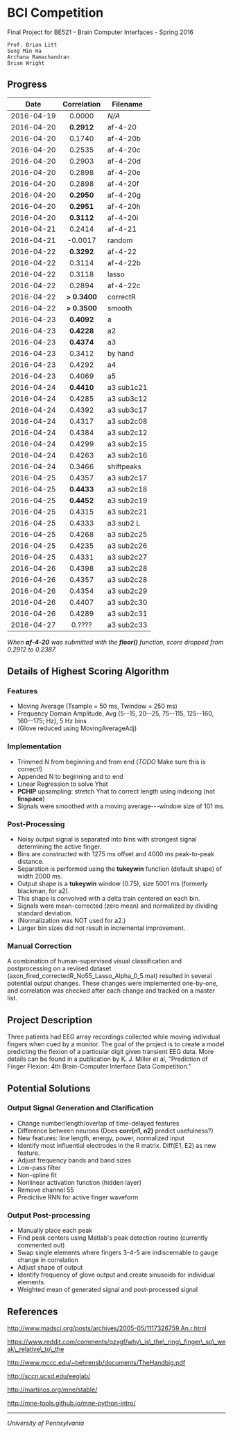 # BCI Competition
Final Project for BE521 - Brain Computer Interfaces - Spring 2016

```
Prof. Brian Litt
Sung Min Ha
Archana Ramachandran
Brian Wright
```


## Progress
|    Date    |  Correlation  |  Filename  |
|:----------:|:-------------:| ---------- |
| 2016-04-19 |    0.0000     |   *N/A*    |
| 2016-04-20 |  **0.2912**   |  af-4-20   |
| 2016-04-20 |    0.1740     |  af-4-20b  |
| 2016-04-20 |    0.2535     |  af-4-20c  |
| 2016-04-20 |    0.2903     |  af-4-20d  |
| 2016-04-20 |    0.2898     |  af-4-20e  |
| 2016-04-20 |    0.2898     |  af-4-20f  |
| 2016-04-20 |  **0.2950**   |  af-4-20g  |
| 2016-04-20 |  **0.2951**   |  af-4-20h  |
| 2016-04-20 |  **0.3112**   |  af-4-20i  |
| 2016-04-21 |    0.2414     |  af-4-21   |
| 2016-04-21 |   -0.0017     |   random   |
| 2016-04-22 |  **0.3292**   |  af-4-22   |
| 2016-04-22 |    0.3114     |  af-4-22b  |
| 2016-04-22 |    0.3118     |   lasso    |
| 2016-04-22 |    0.2894     |  af-4-22c  |
| 2016-04-22 | **> 0.3400**  |  correctR  |
| 2016-04-22 | **> 0.3500**  |   smooth   |
| 2016-04-23 |  **0.4092**   |     a      |
| 2016-04-23 |  **0.4228**   |     a2     |
| 2016-04-23 |  **0.4374**   |     a3     |
| 2016-04-23 |    0.3412     |  by hand   |
| 2016-04-23 |    0.4292     |     a4     |
| 2016-04-23 |    0.4069     |     a5     |
| 2016-04-24 |  **0.4410**   | a3 sub1c21 |
| 2016-04-24 |    0.4285     | a3 sub3c12 |
| 2016-04-24 |    0.4392     | a3 sub3c17 |
| 2016-04-24 |    0.4317     | a3 sub2c08 |
| 2016-04-24 |    0.4384     | a3 sub2c12 |
| 2016-04-24 |    0.4299     | a3 sub2c15 |
| 2016-04-24 |    0.4263     | a3 sub2c16 |
| 2016-04-24 |    0.3466     | shiftpeaks | 
| 2016-04-25 |    0.4357     | a3 sub2c17 |
| 2016-04-25 |  **0.4433**   | a3 sub2c18 |
| 2016-04-25 |  **0.4452**   | a3 sub2c19 |
| 2016-04-25 |    0.4315     | a3 sub2c21 |
| 2016-04-25 |    0.4333     | a3 sub2 L  |
| 2016-04-25 |    0.4268     | a3 sub2c25 |
| 2016-04-25 |    0.4235     | a3 sub2c26 |
| 2016-04-25 |    0.4331     | a3 sub2c27 |
| 2016-04-26 |    0.4398     | a3 sub2c28 |
| 2016-04-26 |    0.4357     | a3 sub2c28 |
| 2016-04-26 |    0.4354     | a3 sub2c29 |
| 2016-04-26 |    0.4407     | a3 sub2c30 |
| 2016-04-26 |    0.4289     | a3 sub2c31 |
| 2016-04-27 |    0.????     | a3 sub2c33 |

*When __af-4-20__ was submitted with the __floor()__ function, score dropped from 0.2912 to 0.2387.*


## Details of Highest Scoring Algorithm
### Features
- Moving Average (Tsample = 50 ms, Twindow = 250 ms)
- Frequency Domain Amplitude, Avg (5--15, 20--25, 75--115, 125--160, 160--175; Hz), 5 Hz bins
- (Glove reduced using MovingAverageAdj)

### Implementation
- Trimmed N from beginning and from end (*TODO* Make sure this is correct!)
- Appended N to beginning and to end
- Linear Regression to solve Yhat
- **PCHIP** upsampling: stretch Yhat to correct length using indexing (not **linspace**)
- Signals were smoothed with a moving average---window size of 101 ms.

### Post-Processing
- Noisy output signal is separated into bins with strongest signal determining the active finger.
- Bins are constructed with 1275 ms offset and 4000 ms peak-to-peak distance.
- Separation is performed using the **tukeywin** function (default shape) of width 2000 ms.
- Output shape is a **tukeywin** window (0.75), size 5001 ms (formerly blackman, for a2).
- This shape is convolved with a delta train centered on each bin.
- Signals were mean-corrected (zero mean) and normalized by dividing standard deviation.
- (Normalization was NOT used for a2.)
- Larger bin sizes did not result in incremental improvement.

### Manual Correction
A combination of human-supervised visual classification and postprocessing on a revised dataset
(axon\_fired\_correctedR\_No55\_Lasso\_Alpha\_0\_5.mat)
resulted in several potential output changes. These changes were implemented one-by-one, and
correlation was checked after each change and tracked on a master list.


## Project Description
Three patients had EEG array recordings collected while moving individual fingers
when cued by a monitor. The goal of the project is to create a model predicting
the flexion of a particular digit given transient EEG data. More details can be
found in a publication by K. J. Miller et al, "Prediction of Finger Flexion: 4th
Brain-Computer Interface Data Competition."


## Potential Solutions
### Output Signal Generation and Clarification
- Change number/length/overlap of time-delayed features
- Difference between neurons (Does **corr(n1, n2)** predict usefulness?)
- New features: line length, energy, power, normalized input
- Identify most influential electrodes in the R matrix. Diff(E1, E2) as new feature.
- Adjust frequency bands and band sizes
- Low-pass filter
- Non-spline fit
- Nonlinear activation function (hidden layer)
- Remove channel 55
- Predictive RNN for active finger waveform
### Output Post-processing
- Manually place each peak
- Find peak centers using Matlab's peak detection routine (currently commented out)
- Swap single elements where fingers 3-4-5 are indiscernable to gauge change in correlation
- Adjust shape of output
- Identify frequency of glove output and create sinusoids for individual elements
- Weighted mean of generated signal and post-processed signal


## References
http://www.madsci.org/posts/archives/2005-05/1117326759.An.r.html

https://www.reddit.com/comments/qzxgf/why\_is\_the\_ring\_finger\_so\_weak\_relative\_to\_the

http://www.mccc.edu/~behrensb/documents/TheHandbig.pdf

http://sccn.ucsd.edu/eeglab/

http://martinos.org/mne/stable/

http://mne-tools.github.io/mne-python-intro/

- - - - -
*University of Pennsylvania*
